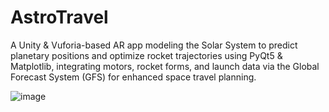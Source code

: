 # AstroTravel

A Unity & Vuforia-based AR app modeling the Solar System to predict planetary positions and optimize rocket trajectories using PyQt5 & Matplotlib, integrating motors, rocket forms, and launch data via the Global Forecast System (GFS) for enhanced space travel planning.

![image](https://github.com/dilnazua/AstroTravel/assets/50591474/264fd1dd-1907-44de-aff8-629cdf055b60)

